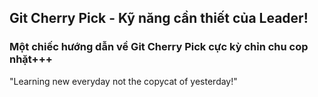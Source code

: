 ## Git Cherry Pick - Kỹ năng cần thiết của Leader!
### Một chiếc hướng dẫn về Git Cherry Pick cực kỳ chỉn chu cop nhặt+++
"Learning new everyday not the copycat of yesterday!"


